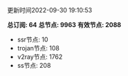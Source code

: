 更新时间2022-09-30 19:10:53

**总订阅: 64**
**总节点: 9963**
**有效节点: 2088**
- ssr节点: 10
- trojan节点: 108
- v2ray节点: 1762
- ss节点: 208
